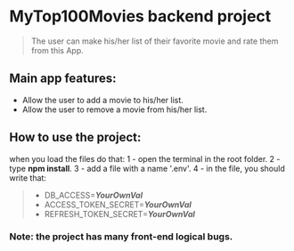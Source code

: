 # MyTop100Movies backend project
> The user can make his/her list of their favorite movie
> and rate them from this App.

## Main app features:
- Allow the user to add a movie to his/her list.
- Allow the user to remove a movie from his/her list.

## How to use the project:
when you load the files do that:
1 - open the terminal in the root folder.
2 - type    **npm install**.
3 - add a file with a name '.env'.
4 - in the file, you should write that:
> - DB_ACCESS=***YourOwnVal***
> - ACCESS_TOKEN_SECRET=***YourOwnVal***
> - REFRESH_TOKEN_SECRET=***YourOwnVal***

### Note: the project has many front-end logical bugs.